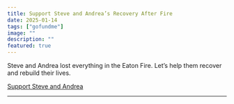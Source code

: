 ```yaml
---
title: Support Steve and Andrea’s Recovery After Fire
date: 2025-01-14
tags: ["gofundme"]
image: ""
description: ""
featured: true
---
```


Steve and Andrea lost everything in the Eaton Fire. Let’s help them recover and rebuild their lives.

[Support Steve and Andrea](https://www.gofundme.com/f/support-steve-and-andreas-recovery-from-eaton-fire-loss)

---

